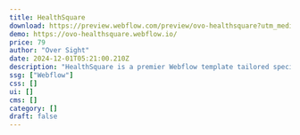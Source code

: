 ```yaml
---
title: HealthSquare
download: https://preview.webflow.com/preview/ovo-healthsquare?utm_medium=preview_link&utm_source=designer&utm_content=ovo-healthsquare&preview=a660063bfeffc103eed6345efb293f80&workflow=preview
demo: https://ovo-healthsquare.webflow.io/
price: 79
author: "Over Sight"
date: 2024-12-01T05:21:00.210Z
description: "HealthSquare is a premier Webflow template tailored specifically for health and wellness websites."
ssg: ["Webflow"]
css: []
ui: []
cms: []
category: []
draft: false
---
```

